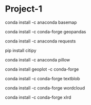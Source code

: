 # Project-1

conda install -c anaconda basemap

conda install -c conda-forge geopandas

conda install -c anaconda requests

pip install citipy

conda install -c anaconda pillow

conda install geoplot -c conda-forge

conda install -c conda-forge textblob

conda install -c conda-forge wordcloud 

conda install -c conda-forge xlrd



